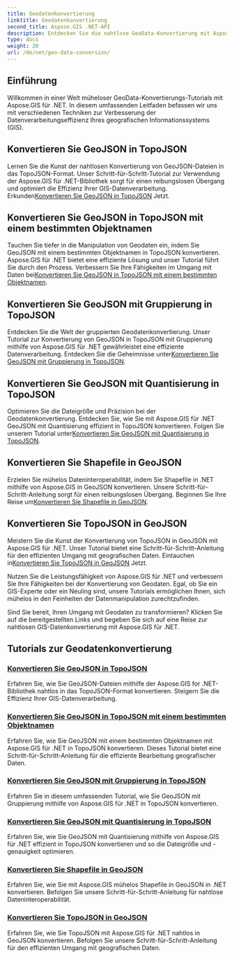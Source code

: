 ```yaml
---
title: Geodatenkonvertierung
linktitle: Geodatenkonvertierung
second_title: Aspose.GIS .NET-API
description: Entdecken Sie die nahtlose GeoData-Konvertierung mit Aspose.GIS für .NET-Tutorials. Erfahren Sie, wie Sie GeoJSON in TopoJSON, Shapefile in GeoJSON und mehr konvertieren.
type: docs
weight: 20
url: /de/net/geo-data-conversion/
---
```

## Einführung

Willkommen in einer Welt müheloser GeoData-Konvertierungs-Tutorials mit Aspose.GIS für .NET. In diesem umfassenden Leitfaden befassen wir uns mit verschiedenen Techniken zur Verbesserung der Datenverarbeitungseffizienz Ihres geografischen Informationssystems (GIS).

## Konvertieren Sie GeoJSON in TopoJSON
 Lernen Sie die Kunst der nahtlosen Konvertierung von GeoJSON-Dateien in das TopoJSON-Format. Unser Schritt-für-Schritt-Tutorial zur Verwendung der Aspose.GIS für .NET-Bibliothek sorgt für einen reibungslosen Übergang und optimiert die Effizienz Ihrer GIS-Datenverarbeitung. Erkunden[Konvertieren Sie GeoJSON in TopoJSON](./convert-geojson-to-topojson/) Jetzt.

## Konvertieren Sie GeoJSON in TopoJSON mit einem bestimmten Objektnamen
 Tauchen Sie tiefer in die Manipulation von Geodaten ein, indem Sie GeoJSON mit einem bestimmten Objektnamen in TopoJSON konvertieren. Aspose.GIS für .NET bietet eine effiziente Lösung und unser Tutorial führt Sie durch den Prozess. Verbessern Sie Ihre Fähigkeiten im Umgang mit Daten bei[Konvertieren Sie GeoJSON in TopoJSON mit einem bestimmten Objektnamen](./convert-geojson-to-topojson-with-specific-object-name/).

## Konvertieren Sie GeoJSON mit Gruppierung in TopoJSON
Entdecken Sie die Welt der gruppierten Geodatenkonvertierung. Unser Tutorial zur Konvertierung von GeoJSON in TopoJSON mit Gruppierung mithilfe von Aspose.GIS für .NET gewährleistet eine effiziente Datenverarbeitung. Entdecken Sie die Geheimnisse unter[Konvertieren Sie GeoJSON mit Gruppierung in TopoJSON](./convert-geojson-to-topojson-with-grouping/).

## Konvertieren Sie GeoJSON mit Quantisierung in TopoJSON
 Optimieren Sie die Dateigröße und Präzision bei der Geodatenkonvertierung. Entdecken Sie, wie Sie mit Aspose.GIS für .NET GeoJSON mit Quantisierung effizient in TopoJSON konvertieren. Folgen Sie unserem Tutorial unter[Konvertieren Sie GeoJSON mit Quantisierung in TopoJSON](./convert-geojson-to-topojson-with-quantization/).

## Konvertieren Sie Shapefile in GeoJSON
 Erzielen Sie mühelos Dateninteroperabilität, indem Sie Shapefile in .NET mithilfe von Aspose.GIS in GeoJSON konvertieren. Unsere Schritt-für-Schritt-Anleitung sorgt für einen reibungslosen Übergang. Beginnen Sie Ihre Reise um[Konvertieren Sie Shapefile in GeoJSON](./convert-shapefile-to-geojson/).

## Konvertieren Sie TopoJSON in GeoJSON
 Meistern Sie die Kunst der Konvertierung von TopoJSON in GeoJSON mit Aspose.GIS für .NET. Unser Tutorial bietet eine Schritt-für-Schritt-Anleitung für den effizienten Umgang mit geografischen Daten. Eintauchen in[Konvertieren Sie TopoJSON in GeoJSON](./convert-topojson-to-geojson/) Jetzt.

Nutzen Sie die Leistungsfähigkeit von Aspose.GIS für .NET und verbessern Sie Ihre Fähigkeiten bei der Konvertierung von Geodaten. Egal, ob Sie ein GIS-Experte oder ein Neuling sind, unsere Tutorials ermöglichen Ihnen, sich mühelos in den Feinheiten der Datenmanipulation zurechtzufinden.

Sind Sie bereit, Ihren Umgang mit Geodaten zu transformieren? Klicken Sie auf die bereitgestellten Links und begeben Sie sich auf eine Reise zur nahtlosen GIS-Datenkonvertierung mit Aspose.GIS für .NET.
## Tutorials zur Geodatenkonvertierung
### [Konvertieren Sie GeoJSON in TopoJSON](./convert-geojson-to-topojson/)
Erfahren Sie, wie Sie GeoJSON-Dateien mithilfe der Aspose.GIS for .NET-Bibliothek nahtlos in das TopoJSON-Format konvertieren. Steigern Sie die Effizienz Ihrer GIS-Datenverarbeitung.
### [Konvertieren Sie GeoJSON in TopoJSON mit einem bestimmten Objektnamen](./convert-geojson-to-topojson-with-specific-object-name/)
Erfahren Sie, wie Sie GeoJSON mit einem bestimmten Objektnamen mit Aspose.GIS für .NET in TopoJSON konvertieren. Dieses Tutorial bietet eine Schritt-für-Schritt-Anleitung für die effiziente Bearbeitung geografischer Daten.
### [Konvertieren Sie GeoJSON mit Gruppierung in TopoJSON](./convert-geojson-to-topojson-with-grouping/)
Erfahren Sie in diesem umfassenden Tutorial, wie Sie GeoJSON mit Gruppierung mithilfe von Aspose.GIS für .NET in TopoJSON konvertieren.
### [Konvertieren Sie GeoJSON mit Quantisierung in TopoJSON](./convert-geojson-to-topojson-with-quantization/)
Erfahren Sie, wie Sie GeoJSON mit Quantisierung mithilfe von Aspose.GIS für .NET effizient in TopoJSON konvertieren und so die Dateigröße und -genauigkeit optimieren.
### [Konvertieren Sie Shapefile in GeoJSON](./convert-shapefile-to-geojson/)
Erfahren Sie, wie Sie mit Aspose.GIS mühelos Shapefile in GeoJSON in .NET konvertieren. Befolgen Sie unsere Schritt-für-Schritt-Anleitung für nahtlose Dateninteroperabilität.
### [Konvertieren Sie TopoJSON in GeoJSON](./convert-topojson-to-geojson/)
Erfahren Sie, wie Sie TopoJSON mit Aspose.GIS für .NET nahtlos in GeoJSON konvertieren. Befolgen Sie unsere Schritt-für-Schritt-Anleitung für den effizienten Umgang mit geografischen Daten.